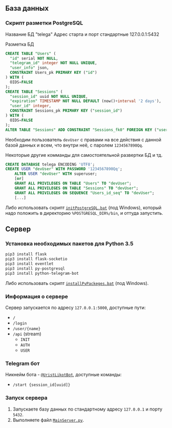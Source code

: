## База данных

### Скрипт разметки PostgreSQL

Название БД "telega"
Адрес старта и порт стандартные
127.0.0.1:5432

Разметка БД
```sql
CREATE TABLE "Users" (
  "id" serial NOT NULL,
  "telegram_id" integer NOT NULL UNIQUE,
  "user_info" json,
  CONSTRAINT Users_pk PRIMARY KEY ("id")
) WITH (
  OIDS=FALSE
);
CREATE TABLE "Sessions" (
  "session_id" uuid NOT NULL UNIQUE,
  "expiration" TIMESTAMP NOT NULL DEFAULT (now()+interval '2 days'),
  "user_id" integer,
  CONSTRAINT Sessions_pk PRIMARY KEY ("session_id")
) WITH (
  OIDS=FALSE
);
ALTER TABLE "Sessions" ADD CONSTRAINT "Sessions_fk0" FOREIGN KEY ("user_id") REFERENCES "Users"("id");
```

Необходим пользователь `devUser` с правами на все действия с данной базой данных и всем, что внутри неё, с паролем `1234567890Qq`.


Некоторые другие комманды для самостоятельной развертки БД и тд.
```sql
CREATE DATABASE telega ENCODING 'UTF8';
CREATE USER "devUser" WITH PASSWORD '1234567890Qq';
    ALTER USER "devUser" WITH superuser;
    [or]
    GRANT ALL PRIVILEGES ON TABLE "Users" TO "devUser";
    GRANT ALL PRIVILEGES ON TABLE "Sessions" TO "devUser";
    GRANT ALL PRIVILEGES ON SEQUENCE "Users_id_seq" TO "devUser";
    [...]
```



Либо использовать скрипт [`initPostgreSQL.bat`](https://github.com/m-2k/telegram-platform/blob/master/FSIOv2/initPostgreSQL.bat) (под Windows), который надо положить в директорию `%POSTGRESQL_DIR%/bin`, и оттуда запустить.

## Сервер

### Установка необходимых пакетов для Python 3.5

```bash
pip3 install flask
pip3 install flask-socketio
pip3 install eventlet
pip3 install py-postgresql
pip3 install python-telegram-bot
```

Либо использовать скрипт [`installPyPackeges.bat`](https://github.com/m-2k/telegram-platform/blob/master/FSIOv2/installPyPackeges.bat) (под Windows).

### Информация о сервере

Сервер запускается по адресу `127.0.0.1:5000`, доступные пути:

* `/`
* `/login`
* `/user/{name}`
* `/api` (stream)
  * `INIT`
  * `AUTH`
  * `USER`

### Telegram бот

Никнейм бота - [`@UristLikotBot`](https://t.me/UristLikotBot), доступные команды:

* `/start {session_id[uuid]}`

### Запуск сервера

1.  Запускаете базу данных по стандартному адресу `127.0.0.1` и порту `5432`.
2.  Выполняете файл [`MainServer.py`](https://github.com/m-2k/telegram-platform/blob/master/FSIOv2/MainServer.py).
